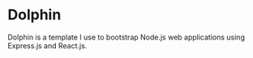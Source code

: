 # Dolphin

Dolphin is a template I use to bootstrap Node.js web applications using Express.js and React.js.
